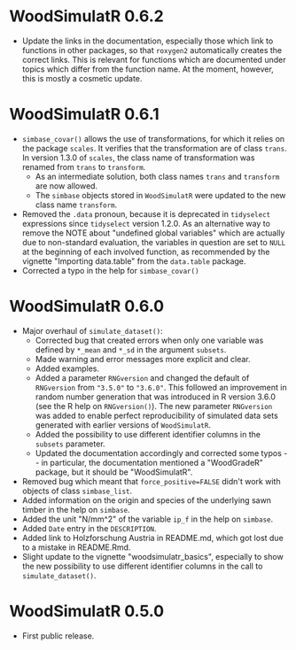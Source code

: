# WoodSimulatR 0.6.2

* Update the links in the documentation, especially those which link to
  functions in other packages, so that `roxygen2` automatically creates the
  correct links.
  This is relevant for functions which are documented under topics which differ
  from the function name.
  At the moment, however, this is mostly a cosmetic update.

# WoodSimulatR 0.6.1

* `simbase_covar()` allows the use of transformations, for which it relies on
  the package `scales`.
  It verifies that the transformation are of class `trans`.
  In version 1.3.0 of `scales`, the class name of transformation was renamed
  from `trans` to `transform`.
    + As an intermediate solution, both class names `trans` and `transform` are
      now allowed.
    + The `simbase` objects stored in `WoodSimulatR` were updated to the new
      class name `transform`.
* Removed the `.data` pronoun, because it is deprecated in `tidyselect`
  expressions since `tidyselect` version 1.2.0.
  As an alternative way to remove the NOTE about "undefined global variables"
  which are actually due to non-standard evaluation, the variables in question
  are set to `NULL` at the beginning of each involved function, as recommended
  by the vignette "Importing data.table" from the `data.table` package.
* Corrected a typo in the help for `simbase_covar()`

# WoodSimulatR 0.6.0

* Major overhaul of `simulate_dataset()`:
    + Corrected bug that created errors when only one
      variable was defined by `*_mean` and `*_sd` in the argument `subsets`.
    + Made warning and error messages more explicit and clear.
    + Added examples.
    + Added a parameter `RNGversion` and changed the default
      of `RNGversion` from `"3.5.0"` to `"3.6.0"`.
      This followed an improvement in random number generation that was
      introduced in R version 3.6.0 (see the R help on `RNGversion()`).
      The new parameter `RNGversion` was added to enable perfect reproducibility
      of simulated data sets generated with earlier versions of `WoodSimulatR`.
    + Added the possibility to use different identifier columns in the `subsets`
      parameter.
    + Updated the documentation accordingly and corrected some typos 
      -- in particular, the documentation mentioned a
      "WoodGradeR" package, but it should be "WoodSimulatR".
* Removed bug which meant that `force_positive=FALSE` didn't work with
  objects of class `simbase_list`.
* Added information on the origin and species of the underlying sawn timber
  in the help on `simbase`.
* Added the unit "N/mm^2" of the variable `ip_f` in the help on `simbase`.
* Added `Date` entry in the `DESCRIPTION`.
* Added link to Holzforschung Austria in README.md, which got lost due to a
  mistake in README.Rmd.
* Slight update to the vignette "woodsimulatr_basics", especially to show the
  new possibility to use different identifier columns in the call to
  `simulate_dataset()`.

# WoodSimulatR 0.5.0

* First public release.
